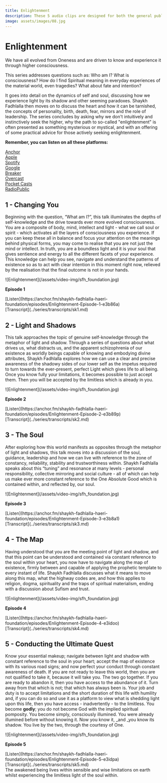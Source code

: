```yaml
---
title: Enlightenment
description: These 5 audio clips are designed for both the general public and spiritual seekers on the theme of Enlightenment in the Sufi tradition.
image: assets/images/08.jpg
---
```


# Enlightenment

<div class="callout">
We have all evolved from Oneness and are driven to know and experience it through higher consciousness.
</div>

This series addresses questions such as: Who am I? What is consciousness? How do I find Spiritual meaning in everyday experiences of the material world, even tragedies? What about fate and intention?

It goes into detail on the dynamics of self and soul, discussing how we experience light by its shadow and other seeming paradoxes. Shaykh Fadhlalla then moves on to discuss the heart and how it can be tarnished, the concepts of personality, birth, death, fear, mirrors and the role of leadership. The series concludes by asking why we don't intuitively and instinctively seek the higher, why the path to so-called "enlightenment" is often presented as something mysterious or mystical, and with an offering of some practical advice for those actively seeking enlightenment.

<div markdown="1" class="card article sidebar center">

**Remember, you can listen on all these platforms:**

<div markdown="3" class="audio-link">
<a href="https://anchor.fm/shaykh-fadhlalla-haeri-foundation/" target="_blank" rel="noopener noreferrer">Anchor</a>
</div>

<div markdown="3" class="audio-link">
<a href="https://podcasts.apple.com/us/podcast/shaykh-fadhlalla-haeri-foundation/id1454931525" target="_blank" rel="noopener noreferrer">Apple</a>
</div>

<div markdown="3" class="audio-link">
<a href="https://open.spotify.com/show/2BEc8M3oNLH12KyWYFDT9N" target="_blank" rel="noopener noreferrer">Spotify</a> 
</div>

<div markdown="3" class="audio-link">
<a href="https://podcasts.google.com/?feed=aHR0cHM6Ly9hbmNob3IuZm0vcy85ODQ1YTQwL3BvZGNhc3QvcnNz" target="_blank" rel="noopener noreferrer">Google</a>
</div>

<div markdown="3" class="audio-link">
<a href="https://www.breaker.audio/shaykh-fadhlalla-haeri-foundation" target="_blank" rel="noopener noreferrer">Breaker</a>
</div>

<div markdown="3" class="audio-link">
<a href="https://overcast.fm/itunes1454931525/shaykh-fadhlalla-haeri-foundation" target="_blank" rel="noopener noreferrer">Overcast</a>
</div>

<div markdown="3" class="audio-link">
<a href="https://pca.st/n80x" target="_blank" rel="noopener noreferrer">Pocket Casts</a>
</div>

<div markdown="3" class="audio-link">
<a href="https://radiopublic.com/shaykh-fadhlalla-haeri-foundation-6pw4ma" target="_blank" rel="noopener noreferrer">RadioPublic</a>
</div>

</div>

## 1 - Changing You

Beginning with the question, “What am I?”, this talk illuminates the depths of self-knowledge and the drive towards ever more evolved consciousness. You are a composite of body, mind, intellect and light - what we call soul or spirit - which activates all the layers of consciousness you experience. If you can keep these all in balance and focus your attention on the meanings behind physical forms, you may come to realise that you are not just the mind or intellect. In truth, you are a boundless light and it is your soul that gives sentience and energy to all the different facets of your experience. This knowledge can help you see, navigate and understand the patterns of existence so as to act with clear intention in this moment right now, relieved by the realisation that the final outcome is not in your hands. 

<div markdown="1" class="card video sidebar center gemoji center-content center-card">

<div markdown="2" class="video-image">
![Enlightenment](/assets/video-img/sfh_foundation.jpg)
</div>

**Episode 1**

<div markdown="3" class="video-link">
[Listen](https://anchor.fm/shaykh-fadhlalla-haeri-foundation/episodes/Enlightenment-Episode-1-e3b86a)
</div>

<div markdown="3" class="video-link">
[Transcript](../series/transcripts/sk1.md)
</div>

</div>

<div markdown="1" class="clear"></div>

## 2 - Light and Shadows

This talk approaches the topic of genuine self-knowledge through the metaphor of light and shadow. Through a series of questions about what drives us, what distracts us, and the apparent schizophrenia of our existence as worldly beings capable of knowing and embodying divine attributes, Shaykh Fadhlalla explores how we can use a clear and precise awareness of the shadowy sides of our lower self as the impetus required to turn towards the ever-present, perfect Light which gives life to all being. Once you know fully your limitations, it becomes possible to just accept them. Then you will be accepted by the limitless which is already in you.

<div markdown="1" class="card video sidebar center gemoji center-content center-card">

<div markdown="2" class="video-image">
![Enlightenment](/assets/video-img/sfh_foundation.jpg)
</div>

**Episode 2**

<div markdown="3" class="video-link">
[Listen](https://anchor.fm/shaykh-fadhlalla-haeri-foundation/episodes/Enlightenment-Episode-2-e3b89p)
</div>

<div markdown="3" class="video-link">
[Transcript](../series/transcripts/sk2.md)
</div>

</div>

<div markdown="1" class="clear"></div>

## 3 - The Soul

After exploring how this world manifests as opposites through the metaphor of light and shadows, this talk moves into a discussion of the soul, guidance, leadership and how we can live with reference to the zone of constancy, reliability, stability and trustworthiness within. Shaykh Fadhlalla speaks about this “tuning” and resonance at many levels - personal responsibility, collective mirroring and social culture - all of which can help us make ever more constant reference to the One Absolute Good which is contained within, and reflected by, our soul.

<div markdown="1" class="card video sidebar center gemoji center-content center-card">

<div markdown="2" class="video-image">
![Enlightenment](/assets/video-img/sfh_foundation.jpg)
</div>

**Episode 3**

<div markdown="3" class="video-link">
[Listen](https://anchor.fm/shaykh-fadhlalla-haeri-foundation/episodes/Enlightenment-Episode-3-e3b8a1)
</div>

<div markdown="3" class="video-link">
[Transcript](../series/transcripts/sk3.md)
</div>

</div>

<div markdown="1" class="clear"></div>

## 4 - The Map

Having understood that you are the meeting point of light and shadow, and that this point can be understood and contained via constant reference to the soul within your heart, you now have to navigate along the map of existence, firmly between and capable of applying the prophetic template to every instant of life. Shaykh Fadhlalla discusses what it means to move along this map, what the highway codes are, and how this applies to religion, dogma, spirituality and the traps of spiritual materialism, ending with a discussion about Sufism and trust.

<div markdown="1" class="card video sidebar center gemoji center-content center-card">

<div markdown="2" class="video-image">
![Enlightenment](/assets/video-img/sfh_foundation.jpg)
</div>

**Episode 4**

<div markdown="3" class="video-link">
[Listen](https://anchor.fm/shaykh-fadhlalla-haeri-foundation/episodes/Enlightenment-Episode-4-e3idoo)
</div>

<div markdown="3" class="video-link">
[Transcript](../series/transcripts/sk4.md)
</div>

</div>

<div markdown="1" class="clear"></div>

## 5 - Conducting the Ultimate Quest

Know your essential makeup; navigate between light and shadow with constant reference to the soul in your heart; accept the map of existence with its various road signs; and now perfect your conduct through constant awareness of death. If you are not ready to leave this world, then you are not qualified to take it, because it will take you. The two go together. If you are ready to abandon it, then you have access to the abundance of it. Turn away from that which is not; that which has always been is. Your job and duty is to accept limitations and the short duration of this life with humility and, if you can do so and use it as a platform to view what is shedding light upon this life, then you have access - inadvertently - to the limitless. You become **godly**; you do not become God with the implied spiritual pomposity. You become simply, consciously illumined. You were already illumined before without knowing it. Now you know it, _and _you know its shadow. You live by the two, through the courtesy of One.

<div markdown="1" class="card video sidebar center gemoji center-content center-card">

<div markdown="2" class="video-image">
![Enlightenment](/assets/video-img/sfh_foundation.jpg)
</div>

**Episode 5**

<div markdown="3" class="video-link">
[Listen](https://anchor.fm/shaykh-fadhlalla-haeri-foundation/episodes/Enlightenment-Episode-5-e3idpa)
</div>

<div markdown="3" class="video-link">
[Transcript](../series/transcripts/sk5.md)
</div>

</div>

<div markdown="1" class="clear"></div>

<div class="callout">
The awakened being lives within sensible and wise limitations on earth whilst experiencing the limitless light of the soul within.
</div>







